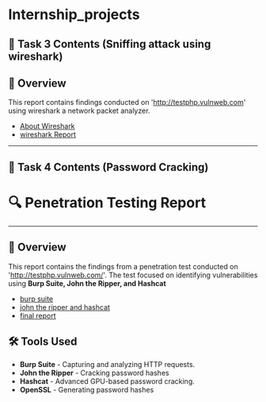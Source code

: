 # Internship_projects

## 📂 Task 3 Contents (Sniffing attack using wireshark)

## 📌 Overview
This report contains findings conducted on 'http://testphp.vulnweb.com' using wireshark a network packet analyzer.

- [About Wireshark](task3intro_wireshark.md)
- [wireshark Report](task3/report.md)

-----------------------

## 📂 Task 4 Contents (Password Cracking)

# 🔍 Penetration Testing Report

---

## 📌 Overview
This report contains the findings from a penetration test conducted on 'http://testphp.vulnweb.com/'. The test focused on identifying vulnerabilities using **Burp Suite, John the Ripper, and Hashcat**

- [burp suite](task4/burp_findings.md)
- [john the ripper and hashcat ](task4/john_ripper_and_hashcat_findings.md)
- [final report](task4/report.md)


## 🛠 Tools Used
- **Burp Suite** - Capturing and analyzing HTTP requests.
- **John the Ripper** - Cracking password hashes
- **Hashcat** - Advanced GPU-based password cracking.
- **OpenSSL** - Generating password hashes


